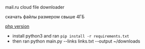 mail.ru cloud file downloader

скачать файлы размером свыше 4ГБ

[php version](https://github.com/Geograph-us/Cloud-Mail.Ru-Downloader)

- install python3 and ran `pip install -r requirements.txt`
- then ran python main.py --links links.txt --output ~/downloads
